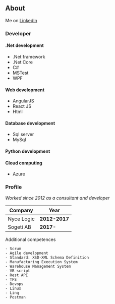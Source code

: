 ## About

Me on [LinkedIn](https://www.linkedin.com/in/christoffer-lind/) 

### Developer

#### .Net development
 - .Net framework
 - .Net Core
 - C#
 - MSTest
 - WPF
 
#### Web development
 - AngularJS
 - React JS
 - Html

#### Database development
 - Sql server
 - MySql

#### Python development
 
#### Cloud computing
 - Azure


### Profile

*Worked since 2012 as a consultant and developer*

Company | Year
------------ | -------------
Nyce Logic  | **2012-2017**
Sogeti AB |  **2017-**


Additional competences

```addcomp
- Scrum
- Agile development
- Standard: XSD-XML Schema Definition 
- Manufacturing Execution System 
- Warehouse Management System
- VB script
- Rest API
- TFS
- Devops
- Linux
- Linq
- Postman

```

